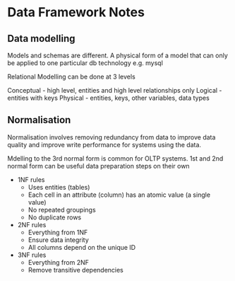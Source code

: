 
# Data Framework Notes

## Data modelling

Models and schemas are different. A physical form of a model that can only be applied to one particular db technology e.g. mysql

Relational Modelling can be done at 3 levels

Conceptual - high level, entities and high level relationships only
Logical - entities with keys
Physical - entities, keys, other variables, data types

## Normalisation

Normalisation involves removing redundancy from data to improve data quality and improve write performance for systems using the data.

Mdelling to the 3rd normal form is common for OLTP systems. 1st and 2nd normal form can be useful data preparation steps on their own

- 1NF rules
  - Uses entities (tables)
  - Each cell in an attribute (column) has an atomic value (a single value)
  - No repeated groupings
  - No duplicate rows
- 2NF rules
  - Everything from 1NF
  - Ensure data integrity
  - All columns depend on the unique ID
- 3NF rules
  - Everything from 2NF
  - Remove transitive dependencies
  
